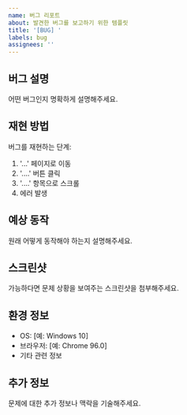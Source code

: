 ```yaml
---
name: 버그 리포트
about: 발견한 버그를 보고하기 위한 템플릿
title: '[BUG] '
labels: bug
assignees: ''
---
```


## 버그 설명
어떤 버그인지 명확하게 설명해주세요.

## 재현 방법
버그를 재현하는 단계:
1. '...' 페이지로 이동
2. '....' 버튼 클릭
3. '....' 항목으로 스크롤
4. 에러 발생

## 예상 동작
원래 어떻게 동작해야 하는지 설명해주세요.

## 스크린샷
가능하다면 문제 상황을 보여주는 스크린샷을 첨부해주세요.

## 환경 정보
 - OS: [예: Windows 10]
 - 브라우저: [예: Chrome 96.0]
 - 기타 관련 정보

## 추가 정보
문제에 대한 추가 정보나 맥락을 기술해주세요.